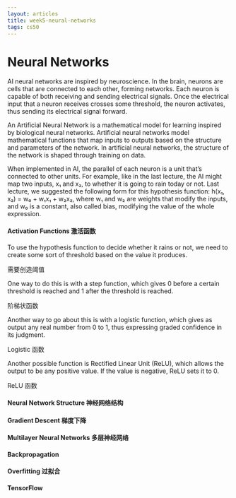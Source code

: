 ```yaml
---
layout: articles
title: week5-neural-networks
tags: cs50
---
```





# Neural Networks

AI neural networks are inspired by neuroscience. In the brain, neurons are cells that are connected to each other, forming networks. Each neuron is capable of both receiving and sending electrical signals. Once the electrical input that a neuron receives crosses some threshold, the neuron activates, thus sending its electrical signal forward.

An Artificial Neural Network is a mathematical model for learning inspired by biological neural networks. Artificial neural networks model mathematical functions that map inputs to outputs based on the structure and parameters of the network. In artificial neural networks, the structure of the network is shaped through training on data.

When implemented in AI, the parallel of each neuron is a unit that’s connected to other units. For example, like in the last lecture, the AI might map two inputs, x₁ and x₂, to whether it is going to rain today or not. Last lecture, we suggested the following form for this hypothesis function: h(x₁, x₂) = w₀ + w₁x₁ + w₂x₂, where w₁ and w₂ are weights that modify the inputs, and w₀ is a constant, also called bias, modifying the value of the whole expression.

#### Activation Functions 激活函数

To use the hypothesis function to decide whether it rains or not, we need to create some sort of threshold based on the value it produces.

需要创造阈值

One way to do this is with a step function, which gives 0 before a certain threshold is reached and 1 after the threshold is reached.

阶梯状函数

Another way to go about this is with a logistic function, which gives as output any real number from 0 to 1, thus expressing graded confidence in its judgment.

Logistic 函数

Another possible function is Rectified Linear Unit (ReLU), which allows the output to be any positive value. If the value is negative, ReLU sets it to 0.

ReLU 函数


#### Neural Network Structure 神经网络结构




#### Gradient Descent 梯度下降


#### Multilayer Neural Networks 多层神经网络


#### Backpropagation


#### Overfitting 过拟合



#### TensorFlow


